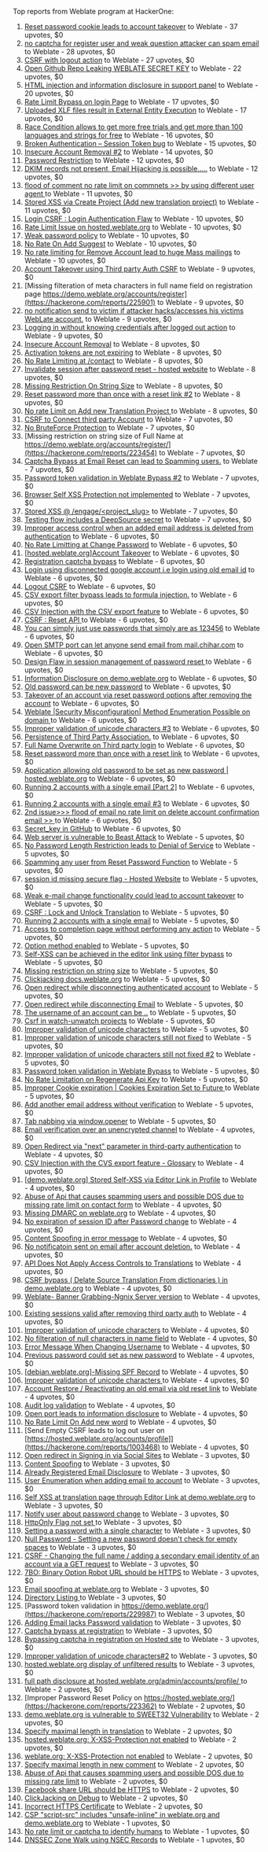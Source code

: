 Top reports from Weblate program at HackerOne:

1. [Reset password cookie leads to account takeover](https://hackerone.com/reports/1004536) to Weblate - 37 upvotes, $0
2. [no captcha for register user and weak question attacker can spam email](https://hackerone.com/reports/236398) to Weblate - 28 upvotes, $0
3. [CSRF with logout action](https://hackerone.com/reports/1971589) to Weblate - 27 upvotes, $0
4. [Open Github Repo Leaking WEBLATE SECRET KEY](https://hackerone.com/reports/942146) to Weblate - 22 upvotes, $0
5. [HTML injection and information disclosure in support panel](https://hackerone.com/reports/634312) to Weblate - 20 upvotes, $0
6. [Rate Limit Bypass on login Page](https://hackerone.com/reports/224460) to Weblate - 17 upvotes, $0
7. [Uploaded XLF files result in External Entity Execution](https://hackerone.com/reports/232614) to Weblate - 17 upvotes, $0
8. [Race Condition allows to get more free trials and get more than 100 languages and strings for free](https://hackerone.com/reports/1087188) to Weblate - 16 upvotes, $0
9. [Broken Authentication – Session Token bug](https://hackerone.com/reports/400826) to Weblate - 15 upvotes, $0
10. [Insecure Account Removal #2](https://hackerone.com/reports/229532) to Weblate - 14 upvotes, $0
11. [Password Restriction](https://hackerone.com/reports/229920) to Weblate - 12 upvotes, $0
12. [DKIM records not present, Email Hijacking is possible.....](https://hackerone.com/reports/253926) to Weblate - 12 upvotes, $0
13. [flood of comment no rate  limit on commnets \>\>  by using different user agent ](https://hackerone.com/reports/404035) to Weblate - 11 upvotes, $0
14. [Stored XSS via Create Project (Add new translation project)](https://hackerone.com/reports/610219) to Weblate - 11 upvotes, $0
15. [Login CSRF : Login Authentication Flaw](https://hackerone.com/reports/229528) to Weblate - 10 upvotes, $0
16. [Rate Limit Issue on hosted.weblate.org](https://hackerone.com/reports/229825) to Weblate - 10 upvotes, $0
17. [Weak password policy](https://hackerone.com/reports/224572) to Weblate - 10 upvotes, $0
18. [No Rate On Add Suggest](https://hackerone.com/reports/481654) to Weblate - 10 upvotes, $0
19. [No rate limiting for Remove Account lead to huge Mass mailings](https://hackerone.com/reports/1723445) to Weblate - 10 upvotes, $0
20. [Account Takeover using Third party Auth CSRF](https://hackerone.com/reports/225653) to Weblate - 9 upvotes, $0
21. [Missing filteration of meta characters in full name field on registration page https://demo.weblate.org/accounts/register](https://hackerone.com/reports/225901) to Weblate - 9 upvotes, $0
22. [no notification send to victim if attacker hacks/accesses his victims WebLate account.](https://hackerone.com/reports/282772) to Weblate - 9 upvotes, $0
23. [Logging in without knowing credentials after logged out action](https://hackerone.com/reports/1971610) to Weblate - 9 upvotes, $0
24. [Insecure Account Removal](https://hackerone.com/reports/223355) to Weblate - 8 upvotes, $0
25. [Activation tokens are not expiring](https://hackerone.com/reports/223339) to Weblate - 8 upvotes, $0
26. [No Rate Limiting at /contact](https://hackerone.com/reports/229511) to Weblate - 8 upvotes, $0
27. [Invalidate session after password reset - hosted website](https://hackerone.com/reports/224362) to Weblate - 8 upvotes, $0
28. [Missing Restriction On String Size](https://hackerone.com/reports/257376) to Weblate - 8 upvotes, $0
29. [Reset password more than once with a reset link #2](https://hackerone.com/reports/245450) to Weblate - 8 upvotes, $0
30. [No rate Limit on Add new Translation Project ](https://hackerone.com/reports/1238749) to Weblate - 8 upvotes, $0
31. [CSRF to Connect third party Account](https://hackerone.com/reports/225100) to Weblate - 7 upvotes, $0
32. [No BruteForce Protection](https://hackerone.com/reports/223337) to Weblate - 7 upvotes, $0
33. [Missing restriction on string size of Full Name at https://demo.weblate.org/accounts/register/](https://hackerone.com/reports/223454) to Weblate - 7 upvotes, $0
34. [Captcha Bypass at Email Reset can lead to Spamming users.](https://hackerone.com/reports/229541) to Weblate - 7 upvotes, $0
35. [Password token validation in Weblate Bypass #2](https://hackerone.com/reports/244287) to Weblate - 7 upvotes, $0
36. [Browser Self XSS Protection not implemented](https://hackerone.com/reports/400781) to Weblate - 7 upvotes, $0
37. [Stored XSS @ /engage/\<project_slug\>](https://hackerone.com/reports/472391) to Weblate - 7 upvotes, $0
38. [Testing flow includes a DeepSource secret](https://hackerone.com/reports/1927499) to Weblate - 7 upvotes, $0
39. [Improper access control when an added email address is deleted from authentication](https://hackerone.com/reports/223434) to Weblate - 6 upvotes, $0
40. [No Rate Limitting at Change Password](https://hackerone.com/reports/223694) to Weblate - 6 upvotes, $0
41. [[hosted.weblate.org]Account Takeover](https://hackerone.com/reports/223637) to Weblate - 6 upvotes, $0
42. [Registration captcha bypass](https://hackerone.com/reports/223324) to Weblate - 6 upvotes, $0
43. [Login using disconnected google account i.e login using old email id](https://hackerone.com/reports/223427) to Weblate - 6 upvotes, $0
44. [Logout CSRF](https://hackerone.com/reports/223329) to Weblate - 6 upvotes, $0
45. [CSV export filter bypass leads to formula injection.](https://hackerone.com/reports/223999) to Weblate - 6 upvotes, $0
46. [CSV Injection with the CSV export feature](https://hackerone.com/reports/223344) to Weblate - 6 upvotes, $0
47. [CSRF : Reset API ](https://hackerone.com/reports/223333) to Weblate - 6 upvotes, $0
48. [You can simply just use passwords that simply are as 123456](https://hackerone.com/reports/223374) to Weblate - 6 upvotes, $0
49. [Open SMTP port can let anyone send email from mail.chihar.com](https://hackerone.com/reports/223435) to Weblate - 6 upvotes, $0
50. [Design Flaw in session management of password reset ](https://hackerone.com/reports/229417) to Weblate - 6 upvotes, $0
51. [Information Disclosure on demo.weblate.org](https://hackerone.com/reports/229620) to Weblate - 6 upvotes, $0
52. [Old password can be new password](https://hackerone.com/reports/229577) to Weblate - 6 upvotes, $0
53. [Takeover of an account via reset password options after removing the account](https://hackerone.com/reports/230076) to Weblate - 6 upvotes, $0
54. [Weblate |Security Misconfiguration| Method Enumeration Possible on domain ](https://hackerone.com/reports/230648) to Weblate - 6 upvotes, $0
55. [Improper validation of unicode characters #3](https://hackerone.com/reports/243635) to Weblate - 6 upvotes, $0
56. [Persistence of Third Party Association.](https://hackerone.com/reports/241623) to Weblate - 6 upvotes, $0
57. [Full Name Overwrite on Third party login](https://hackerone.com/reports/241598) to Weblate - 6 upvotes, $0
58. [Reset password more than once with a reset link](https://hackerone.com/reports/243594) to Weblate - 6 upvotes, $0
59. [ Application allowing old password to be set as new password | hosted.weblate.org](https://hackerone.com/reports/264934) to Weblate - 6 upvotes, $0
60. [Running 2 accounts with a single email [Part 2]](https://hackerone.com/reports/241608) to Weblate - 6 upvotes, $0
61. [Running 2 accounts with a single email #3](https://hackerone.com/reports/245304) to Weblate - 6 upvotes, $0
62. [2nd issue\>\>\> flood of email  no rate limit on delete account confirmation email \>\> ](https://hackerone.com/reports/404713) to Weblate - 6 upvotes, $0
63. [Secret_key in GitHub](https://hackerone.com/reports/926093) to Weblate - 6 upvotes, $0
64. [Web server is vulnerable to Beast Attack](https://hackerone.com/reports/223350) to Weblate - 5 upvotes, $0
65. [No Password Length Restriction leads to Denial of Service](https://hackerone.com/reports/223854) to Weblate - 5 upvotes, $0
66. [Spamming any user from Reset Password Function](https://hackerone.com/reports/223525) to Weblate - 5 upvotes, $0
67. [session id missing secure flag - Hosted Website](https://hackerone.com/reports/224379) to Weblate - 5 upvotes, $0
68. [Weak e-mail change functionality could lead to account takeover](https://hackerone.com/reports/223461) to Weblate - 5 upvotes, $0
69. [CSRF : Lock and Unlock Translation](https://hackerone.com/reports/223345) to Weblate - 5 upvotes, $0
70. [Running 2 accounts with a single email](https://hackerone.com/reports/224072) to Weblate - 5 upvotes, $0
71. [Access to completion page without performing any action](https://hackerone.com/reports/223846) to Weblate - 5 upvotes, $0
72. [Option method enabled](https://hackerone.com/reports/230194) to Weblate - 5 upvotes, $0
73. [Self-XSS can be achieved in the editor link using filter bypass](https://hackerone.com/reports/229735) to Weblate - 5 upvotes, $0
74. [Missing restriction on string size](https://hackerone.com/reports/229796) to Weblate - 5 upvotes, $0
75. [Clickjacking docs.weblate.org](https://hackerone.com/reports/223391) to Weblate - 5 upvotes, $0
76. [Open redirect while disconnecting authenticated account](https://hackerone.com/reports/224317) to Weblate - 5 upvotes, $0
77. [Open redirect while disconnecting Email](https://hackerone.com/reports/238117) to Weblate - 5 upvotes, $0
78. [The username of an account can be ..](https://hackerone.com/reports/243609) to Weblate - 5 upvotes, $0
79. [Csrf in watch-unwatch projects](https://hackerone.com/reports/229405) to Weblate - 5 upvotes, $0
80. [Improper validation of unicode characters](https://hackerone.com/reports/242171) to Weblate - 5 upvotes, $0
81. [Improper validation of unicode characters still not fixed](https://hackerone.com/reports/241596) to Weblate - 5 upvotes, $0
82. [Improper validation of unicode characters still not fixed #2](https://hackerone.com/reports/243611) to Weblate - 5 upvotes, $0
83. [Password token validation in Weblate Bypass](https://hackerone.com/reports/243842) to Weblate - 5 upvotes, $0
84. [No Rate Limitation on Regenerate Api Key](https://hackerone.com/reports/243619) to Weblate - 5 upvotes, $0
85. [Improper Cookie expiration | Cookies Expiration Set to Future ](https://hackerone.com/reports/232306) to Weblate - 5 upvotes, $0
86. [Add another email address without verification](https://hackerone.com/reports/265987) to Weblate - 5 upvotes, $0
87. [Tab nabbing via window.opener](https://hackerone.com/reports/403891) to Weblate - 5 upvotes, $0
88. [Email verification over an unencrypted channel](https://hackerone.com/reports/224287) to Weblate - 4 upvotes, $0
89. [Open Redirect via "next" parameter in third-party authentication](https://hackerone.com/reports/223326) to Weblate - 4 upvotes, $0
90. [CSV Injection with the CVS export feature - Glossary](https://hackerone.com/reports/224291) to Weblate - 4 upvotes, $0
91. [[demo.weblate.org] Stored Self-XSS via Editor Link in Profile](https://hackerone.com/reports/223331) to Weblate - 4 upvotes, $0
92. [Abuse of Api that causes spamming users and possible DOS due to missing rate limit on contact form](https://hackerone.com/reports/223542) to Weblate - 4 upvotes, $0
93. [Missing DMARC on weblate.org](https://hackerone.com/reports/223545) to Weblate - 4 upvotes, $0
94. [No expiration of session ID after Password change](https://hackerone.com/reports/223327) to Weblate - 4 upvotes, $0
95. [Content Spoofing in error message](https://hackerone.com/reports/223456) to Weblate - 4 upvotes, $0
96. [No notificatoin sent on email after account deletion.](https://hackerone.com/reports/229909) to Weblate - 4 upvotes, $0
97. [API Does Not Apply Access Controls to Translations](https://hackerone.com/reports/232994) to Weblate - 4 upvotes, $0
98. [CSRF bypass ( Delate Source Translation From dictionaries ) in demo.weblate.org](https://hackerone.com/reports/230863) to Weblate - 4 upvotes, $0
99. [Weblate- Banner Grabbing-Ngnix Server version](https://hackerone.com/reports/230633) to Weblate - 4 upvotes, $0
100. [Existing sessions valid after removing third party auth](https://hackerone.com/reports/223475) to Weblate - 4 upvotes, $0
101. [Improper validation of unicode characters](https://hackerone.com/reports/229483) to Weblate - 4 upvotes, $0
102. [No filteration of null characters in name field](https://hackerone.com/reports/242945) to Weblate - 4 upvotes, $0
103. [Error Message When Changing Username](https://hackerone.com/reports/243664) to Weblate - 4 upvotes, $0
104. [Previous password could set as new password](https://hackerone.com/reports/243616) to Weblate - 4 upvotes, $0
105. [[debian.weblate.org]-Missing SPF Record](https://hackerone.com/reports/245518) to Weblate - 4 upvotes, $0
106. [Improper validation of unicode characters ](https://hackerone.com/reports/278718) to Weblate - 4 upvotes, $0
107. [ Account Restore / Reactivating an old email via old reset link](https://hackerone.com/reports/275303) to Weblate - 4 upvotes, $0
108. [Audit log validation](https://hackerone.com/reports/296632) to Weblate - 4 upvotes, $0
109. [Open port leads to information disclosure](https://hackerone.com/reports/223421) to Weblate - 4 upvotes, $0
110. [No Rate Limit  On Add new word](https://hackerone.com/reports/479021) to Weblate - 4 upvotes, $0
111. [Send Empty CSRF leads to log out user on [https://hosted.weblate.org/accounts/profile]](https://hackerone.com/reports/1003468) to Weblate - 4 upvotes, $0
112. [Open redirect in Signing in via Social Sites](https://hackerone.com/reports/223718) to Weblate - 3 upvotes, $0
113. [Content Spoofing](https://hackerone.com/reports/223630) to Weblate - 3 upvotes, $0
114. [Already Registered Email Disclosure](https://hackerone.com/reports/223343) to Weblate - 3 upvotes, $0
115. [User Enumeration when adding email to account](https://hackerone.com/reports/223531) to Weblate - 3 upvotes, $0
116. [Self XSS at translation page through Editor Link at demo.weblate.org](https://hackerone.com/reports/223692) to Weblate - 3 upvotes, $0
117. [Notify user about password change](https://hackerone.com/reports/223609) to Weblate - 3 upvotes, $0
118. [HttpOnly Flag not set ](https://hackerone.com/reports/224006) to Weblate - 3 upvotes, $0
119. [Setting a password with a single character](https://hackerone.com/reports/223851) to Weblate - 3 upvotes, $0
120. [Null Password - Setting a new password doesn't check for empty spaces](https://hackerone.com/reports/223618) to Weblate - 3 upvotes, $0
121. [CSRF - Changing the full name / adding a secondary email identity of an account via a GET request](https://hackerone.com/reports/223367) to Weblate - 3 upvotes, $0
122. [7BO: Binary Option Robot URL should be HTTPS](https://hackerone.com/reports/225722) to Weblate - 3 upvotes, $0
123. [Email spoofing at weblate.org](https://hackerone.com/reports/224186) to Weblate - 3 upvotes, $0
124. [Directory Listing ](https://hackerone.com/reports/223384) to Weblate - 3 upvotes, $0
125. [Password token validation in https://demo.weblate.org/](https://hackerone.com/reports/229987) to Weblate - 3 upvotes, $0
126. [Adding Email lacks Password validation](https://hackerone.com/reports/229869) to Weblate - 3 upvotes, $0
127. [Captcha bypass at registration](https://hackerone.com/reports/229584) to Weblate - 3 upvotes, $0
128. [Bypassing captcha in registration on Hosted site](https://hackerone.com/reports/224342) to Weblate - 3 upvotes, $0
129. [Improper validation of unicode characters#2](https://hackerone.com/reports/279945) to Weblate - 3 upvotes, $0
130. [hosted.weblate.org display of unfiltered results](https://hackerone.com/reports/1454552) to Weblate - 3 upvotes, $0
131. [full path disclosure at hosted.weblate.org/admin/accounts/profile/ ](https://hackerone.com/reports/225495) to Weblate - 2 upvotes, $0
132. [Improper Password Reset Policy on https://hosted.weblate.org/](https://hackerone.com/reports/223362) to Weblate - 2 upvotes, $0
133. [demo.weblate.org is vulnerable to SWEET32 Vulnerability](https://hackerone.com/reports/223653) to Weblate - 2 upvotes, $0
134. [Specify maximal length in translation](https://hackerone.com/reports/224015) to Weblate - 2 upvotes, $0
135. [hosted.weblate.org: X-XSS-Protection not enabled](https://hackerone.com/reports/223396) to Weblate - 2 upvotes, $0
136. [weblate.org: X-XSS-Protection not enabled](https://hackerone.com/reports/223723) to Weblate - 2 upvotes, $0
137. [Specify maximal length in new comment](https://hackerone.com/reports/223931) to Weblate - 2 upvotes, $0
138. [Abuse of Api that causes spamming users and possible DOS due to missing rate limit](https://hackerone.com/reports/223557) to Weblate - 2 upvotes, $0
139. [Facebook share URL should be HTTPS](https://hackerone.com/reports/225769) to Weblate - 2 upvotes, $0
140. [ClickJacking on Debug](https://hackerone.com/reports/225555) to Weblate - 2 upvotes, $0
141. [Incorrect HTTPS Certificate](https://hackerone.com/reports/225540) to Weblate - 2 upvotes, $0
142. [CSP "script-src" includes "unsafe-inline" in weblate.org and demo.weblate.org](https://hackerone.com/reports/231062) to Weblate - 1 upvotes, $0
143. [No rate limit or captcha to identify humans](https://hackerone.com/reports/257384) to Weblate - 1 upvotes, $0
144. [DNSSEC Zone Walk using NSEC Records](https://hackerone.com/reports/228471) to Weblate - 1 upvotes, $0
